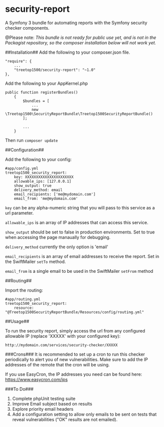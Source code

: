 # security-report
A Symfony 3 bundle for automating reports with the Symfony security checker components.

@Please note: *This bundle is not ready for public use yet, and is not in the Packagist repository, so the composer installation below will not work yet.*

##Installation##
Add the following to your composer.json file.
    
```
"require": {
    ...
    "treetop1500/security-report": "~1.0"
},
```

Add the following to your AppKernel.php

```
public function registerBundles()
    {
        $bundles = [
            ...
            new \Treetop1500\SecurityReportBundle\Treetop1500SecurityReportBundle()
        ];

        ...
    }
```

Then run `composer update`

##Configuration##

Add the following to your config:

```
#app/config.yml
treetop1500_security_report:
    key: XXXXXXXXXXXXXXXXXXXXXX
    allowable_ips: [127.0.0.1]
    show_output: true
    delivery_method: email
    email_recipients: ['me@mydomain.com']
    email_from: 'me@mydomain.com'

```

`key` can be any alpha-numeric string that you will pass to this service as a url parameter.

`allowable_ips` is an array of IP addresses that can access this service.

`show_output` should be set to false in production environments. Set to true when accessing the page manaually for debugging.

`delivery_method` currently the only option is 'email'

`email_recipients` is an array of email addresses to receive the report. Set in the SwiftMailer `setTo` method.

`email_from` is a single email to be used in the SwiftMailer `setFrom` method


##Routing##

Import the routing:

```
#app/routing.yml
treetop1500_security_report:
    resource: "@Treetop1500SecurityReportBundle/Resources/config/routing.yml"
```

##Usage##

To run the security report, simply access the url from any configured allowable IP (replace 'XXXXX' with your configured key):

    http://mydomain.com/services/security-checker/XXXXX

###Crons###
It is recommended to set up a cron to run this checker periodically to alert you of new vulnerabilities. Make sure to add the IP addresses of the remote that the cron will be using.

If you use EasyCron, the IP addresses you need can be found here: https://www.easycron.com/ips

###To Do###
1. Complete phpUnit testing suite
2. Improve Email subject based on results
3. Explore priority email headers
4. Add a configuration setting to allow only emails to be sent on tests that reveal vulnerabilities ("OK" results are not emailed).

